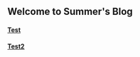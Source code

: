 ## Welcome to Summer's Blog

#### [Test](https://sunmerrr.github.io/test/test)

#### [Test2](https://sunmerrr.github.io/test/test2)
